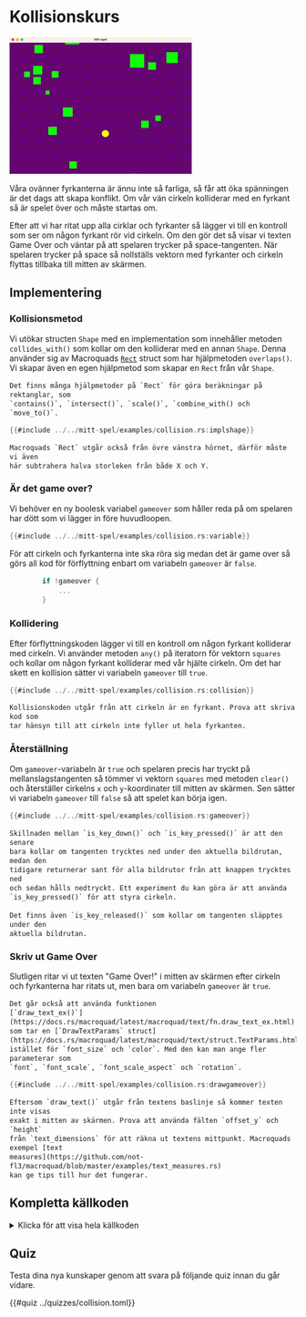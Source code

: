 # Kollisionskurs

![Screenshot](images/collision.gif#center)

Våra ovänner fyrkanterna är ännu inte så farliga, så får att öka spänningen är
det dags att skapa konflikt. Om vår vän cirkeln kolliderar med en fyrkant så
är spelet över och måste startas om.

Efter att vi har ritat upp alla cirklar och fyrkanter så lägger vi till en
kontroll som ser om någon fyrkant rör vid cirkeln. Om den gör det så visar vi
texten Game Over och väntar på att spelaren trycker på space-tangenten. När
spelaren trycker på space så nollställs vektorn med fyrkanter och cirkeln
flyttas tillbaka till mitten av skärmen.

## Implementering

### Kollisionsmetod

Vi utökar structen `Shape` med en implementation som innehåller metoden
`collides_with()` som kollar om den kolliderar med en annan `Shape`. Denna
använder sig av Macroquads
[`Rect`](https://docs.rs/macroquad/latest/macroquad/math/struct.Rect.html)
struct som har hjälpmetoden `overlaps()`. Vi skapar även en egen hjälpmetod
som skapar en `Rect` från vår `Shape`.

```admonish info
Det finns många hjälpmetoder på `Rect` för göra beräkningar på rektanglar, som
`contains()`, `intersect()`, `scale()`, `combine_with() och `move_to()`.
```

```rust
{{#include ../../mitt-spel/examples/collision.rs:implshape}}
```

```admonish note title="Notera"
Macroquads `Rect` utgår också från övre vänstra hörnet, därför måste vi även
här subtrahera halva storleken från både X och Y.
```

### Är det game over?

Vi behöver en ny boolesk variabel `gameover` som håller reda på om spelaren
har dött som vi lägger in före huvudloopen.

```rust
{{#include ../../mitt-spel/examples/collision.rs:variable}}
```

För att cirkeln och fyrkanterna inte ska röra sig medan det är game over så
görs all kod för förflyttning enbart om variabeln `gameover` är `false`.

```rust
        if !gameover {
            ...
        }
```

### Kollidering

Efter förflyttningskoden lägger vi till en kontroll om någon fyrkant
kolliderar med cirkeln. Vi använder metoden `any()` på iteratorn för vektorn
`squares` och kollar om någon fyrkant kolliderar med vår hjälte cirkeln. Om
det har skett en kollision sätter vi variabeln `gameover` till `true`.

```rust
{{#include ../../mitt-spel/examples/collision.rs:collision}}
```

```admonish tip title="Utmaning" class="challenge"
Kollisionskoden utgår från att cirkeln är en fyrkant. Prova att skriva kod som
tar hänsyn till att cirkeln inte fyller ut hela fyrkanten.
```

### Återställning

Om `gameover`-variabeln är `true` och spelaren precis har tryckt på
mellanslagstangenten så tömmer vi vektorn `squares` med metoden `clear()` och
återställer cirkelns `x` och `y`-koordinater till mitten av skärmen. Sen
sätter vi variabeln `gameover` till `false` så att spelet kan börja igen.

```rust
{{#include ../../mitt-spel/examples/collision.rs:gameover}}
```

```admonish info
Skillnaden mellan `is_key_down()` och `is_key_pressed()` är att den senare
bara kollar om tangenten trycktes ned under den aktuella bildrutan, medan den
tidigare returnerar sant för alla bildrutor från att knappen trycktes ned
och sedan hålls nedtryckt. Ett experiment du kan göra är att använda
`is_key_pressed()` för att styra cirkeln.

Det finns även `is_key_released()` som kollar om tangenten släpptes under den
aktuella bildrutan.
```

### Skriv ut Game Over

Slutligen ritar vi ut texten "Game Over!" i mitten av skärmen efter cirkeln
och fyrkanterna har ritats ut, men bara om variabeln `gameover` är `true`.

```admonish info
Det går också att använda funktionen
[`draw_text_ex()`](https://docs.rs/macroquad/latest/macroquad/text/fn.draw_text_ex.html)
som tar en [`DrawTextParams` struct](https://docs.rs/macroquad/latest/macroquad/text/struct.TextParams.html)
istället för `font_size` och `color`. Med den kan man ange fler parameterar som
`font`, `font_scale`, `font_scale_aspect` och `rotation`.
```

```rust
{{#include ../../mitt-spel/examples/collision.rs:drawgameover}}
```

```admonish tip title="Utmaning" class="challenge"
Eftersom `draw_text()` utgår från textens baslinje så kommer texten inte visas
exakt i mitten av skärmen. Prova att använda fälten `offset_y` och `height`
från `text_dimensions` för att räkna ut textens mittpunkt. Macroquads exempel [text
measures](https://github.com/not-fl3/macroquad/blob/master/examples/text_measures.rs)
kan ge tips till hur det fungerar.
```

<div class="noprint">

## Kompletta källkoden

<details>
  <summary>Klicka för att visa hela källkoden</summary>

```rust
{{#include ../../mitt-spel/examples/collision.rs:all}}
```
</details>
</div>

## Quiz

Testa dina nya kunskaper genom att svara på följande quiz innan du går vidare.

{{#quiz ../quizzes/collision.toml}}
